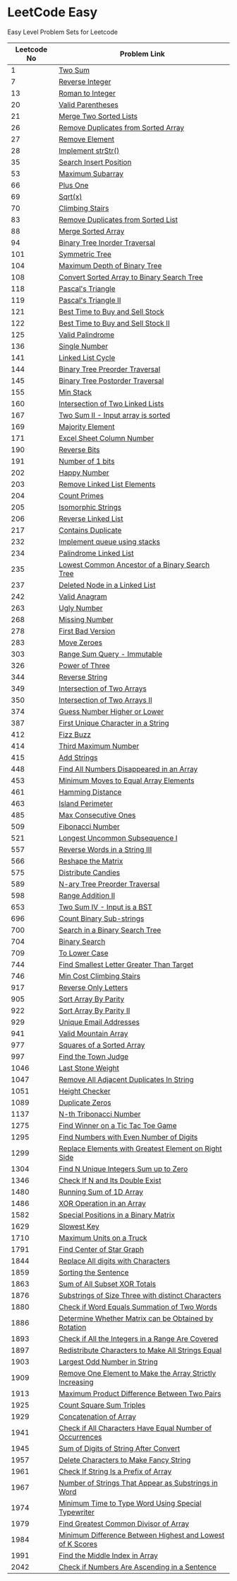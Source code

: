 # LeetCode Easy

Easy Level Problem Sets for Leetcode

| Leetcode No | Problem Link                                                                                                                            |
| ----------- | --------------------------------------------------------------------------------------------------------------------------------------- |
| 1           | [Two Sum](leetcode-1-two-sum.md)                                                                                                        |
| 7           | [Reverse Integer](leetcode-7-reverse-integer.md)                                                                                        |
| 13          | [Roman to Integer](leetcode-13-roman-to-integer.md)                                                                                     |
| 20          | [Valid Parentheses](leetcode-20-valid-parentheses.md)                                                                                   |
| 21          | [Merge Two Sorted Lists](leetcode-21-merge-two-sorted-lists.md)                                                                         |
| 26          | [Remove Duplicates from Sorted Array](leetcode-26-remove-duplicates-from-sorted-array.md)                                               |
| 27          | [Remove Element](leetcode-27-remove-element.md)                                                                                         |
| 28          | [Implement strStr()](leetcode-28-implement-strstr.md)                                                                                   |
| 35          | [Search Insert Position](leetcode-35-search-insert-position.md)                                                                         |
| 53          | [Maximum Subarray](leetcode-53-maximum-subarray.md)                                                                                     |
| 66          | [Plus One](leetcode-66-plus-one.md)                                                                                                     |
| 69          | [Sqrt(x)](leetcode-69-sqrt-x.md)                                                                                                        |
| 70          | [Climbing Stairs](leetcode-70-climbing-stairs.md)                                                                                       |
| 83          | [Remove Duplicates from Sorted List](leetcode-83-remove-duplicates-from-sorted-list.md)                                                 |
| 88          | [Merge Sorted Array](leetcode-88-merge-sorted-array.md)                                                                                 |
| 94          | [Binary Tree Inorder Traversal](leetcode-94-binary-tree-inorder-traversal.md)                                                           |
| 101         | [Symmetric Tree](leetcode-101-symmetric-tree.md)                                                                                        |
| 104         | [Maximum Depth of Binary Tree](leetcode-104-maximum-depth-of-binary-tree.md)                                                            |
| 108         | [Convert Sorted Array to Binary Search Tree](leetcode-108-convert-sorted-array-to-binary-search-tree.md)                                |
| 118         | [Pascal's Triangle](leetcode-118-pascals-triangle.md)                                                                                   |
| 119         | [Pascal's Triangle II](leetcode-119-pascals-triangle-ii.md)                                                                             |
| 121         | [Best Time to Buy and Sell Stock](leetcode-121-best-time-to-buy-and-sell-stock.md)                                                      |
| 122         | [Best Time to Buy and Sell Stock II](leetcode-122-best-time-to-buy-and-sell-stock-ii.md)                                                |
| 125         | [Valid Palindrome](leetcode-125-valid-palindrome.md)                                                                                    |
| 136         | [Single Number](leetcode-136-single-number.md)                                                                                          |
| 141         | [Linked List Cycle](leetcode-141-linked-list-cycle.md)                                                                                  |
| 144         | [Binary Tree Preorder Traversal](leetcode-144-binary-tree-preorder-traversal.md)                                                        |
| 145         | [Binary Tree Postorder Traversal](leetcode-145-binary-tree-postorder-traversal.md)                                                      |
| 155         | [Min Stack](leetcode-155-min-stack.md)                                                                                                  |
| 160         | [Intersection of Two Linked Lists](leetcode-160-intersection-of-two-linked-lists.md)                                                    |
| 167         | [Two Sum II - Input array is sorted](leetcode-167-two-sum-ii-input-array-is-sorted.md)                                                  |
| 169         | [Majority Element](leetcode-169-majority-element.md)                                                                                    |
| 171         | [Excel Sheet Column Number](leetcode-171-excel-sheet-column-number.md)                                                                  |
| 190         | [Reverse Bits](leetcode-190-reverse-bits.md)                                                                                            |
| 191         | [Number of 1 bits](leetcode-191-number-of-1-bits.md)                                                                                    |
| 202         | [Happy Number](leetcode-202-happy-number.md)                                                                                            |
| 203         | [Remove Linked List Elements](leetcode-203-remove-linked-list-elements.md)                                                              |
| 204         | [Count Primes](leetcode-204-count-primes.md)                                                                                            |
| 205         | [Isomorphic Strings](leetcode-205-isomorphic-strings.md)                                                                                |
| 206         | [Reverse Linked List](leetcode-206-reverse-linked-list.md)                                                                              |
| 217         | [Contains Duplicate](leetcode-217-contains-duplicate.md)                                                                                |
| 232         | [Implement queue using stacks](leetcode-232-implement-queue-using-stacks.md)                                                            |
| 234         | [Palindrome Linked List](leetcode-234-palindrome-linked-list.md)                                                                        |
| 235         | [Lowest Common Ancestor of a Binary Search Tree](leetcode-235-lowest-common-ancestor-of-a-binary-search-tree.md)                        |
| 237         | [Deleted Node in a Linked List](leetcode-237-delete-node-in-a-linked-list.md)                                                           |
| 242         | [Valid Anagram](leetcode-242-valid-anagram.md)                                                                                          |
| 263         | [Ugly Number](leetcode-263-ugly-number.md)                                                                                              |
| 268         | [Missing Number](leetcode-268-missing-number.md)                                                                                        |
| 278         | [First Bad Version](leetcode-278-first-bad-version.md)                                                                                  |
| 283         | [Move Zeroes](leetcode-283-move-zeroes.md)                                                                                              |
| 303         | [Range Sum Query - Immutable](leetcode-303-range-sum-query-immutable.md)                                                                |
| 326         | [Power of Three](leetcode-326-power-of-three.md)                                                                                        |
| 344         | [Reverse String](leetcode-344-reverse-string.md)                                                                                        |
| 349         | [Intersection of Two Arrays](leetcode-349-intersection-of-two-arrays.md)                                                                |
| 350         | [Intersection of Two Arrays II](leetcode-350-intersection-of-two-array-ii.md)                                                           |
| 374         | [Guess Number Higher or Lower](leetcode-374-guess-number-higher-or-lower.md)                                                            |
| 387         | [First Unique Character in a String](leetcode-387-first-unique-character-in-a-string.md)                                                |
| 412         | [Fizz Buzz](leetcode-412-fizz-buzz.md)                                                                                                  |
| 414         | [Third Maximum Number](leetcode-414-third-maximum-number.md)                                                                            |
| 415         | [Add Strings](leetcode-415-add-strings.md)                                                                                              |
| 448         | [Find All Numbers Disappeared in an Array](leetcode-448-find-all-numbers-disappeared-in-an-array.md)                                    |
| 453         | [Minimum Moves to Equal Array Elements](leetcode-453-minimum-moves-to-equal-array-elements.md)                                          |
| 461         | [Hamming Distance](leetcode-461-hamming-distance.md)                                                                                    |
| 463         | [Island Perimeter](leetcode-463-island-perimeter.md)                                                                                    |
| 485         | [Max Consecutive Ones](leetcode-485-max-consecutive-ones.md)                                                                            |
| 509         | [Fibonacci Number](leetcode-509-fibonacci-number.md)                                                                                    |
| 521         | [Longest Uncommon Subsequence I](leetcode-521-longest-uncommon-subsequence-i.md)                                                        |
| 557         | [Reverse Words in a String III](leetcode-557-reverse-words-in-a-string-iii.md)                                                          |
| 566         | [Reshape the Matrix](leetcode-566-reshape-the-matrix.md)                                                                                |
| 575         | [Distribute Candies](leetcode-575-distribute-candies.md)                                                                                |
| 589         | [N-ary Tree Preorder Traversal](leetcode-589-n-ary-tree-preorder-traversal.md)                                                          |
| 598         | [Range Addition II](leetcode-598-range-addition-ii.md)                                                                                  |
| 653         | [Two Sum IV - Input is a BST](leetcode-653-two-sum-iv-input-is-a-bst.md)                                                                |
| 696         | [Count Binary Sub-strings](leetcode-696-count-binary-sub-strings.md)                                                                    |
| 700         | [Search in a Binary Search Tree](leetcode-700-search-in-a-binary-search-tree.md)                                                        |
| 704         | [Binary Search](leetcode-704-binary-search.md)                                                                                          |
| 709         | [To Lower Case](leetcode-709-to-lower-case.md)                                                                                          |
| 744         | [Find Smallest Letter Greater Than Target](leetcode-744-find-smallest-letter-greater-than-target.md)                                    |
| 746         | [Min Cost Climbing Stairs](leetcode-746-min-cost-climbing-stairs.md)                                                                    |
| 917         | [Reverse Only Letters](leetcode-917-reverse-only-letters.md)                                                                            |
| 905         | [Sort Array By Parity](leetcode-905-sort-array-by-parity.md)                                                                            |
| 922         | [Sort Array By Parity II](leetcode-922-sort-array-by-parity-ii.md)                                                                      |
| 929         | [Unique Email Addresses](leetcode-929-unique-email-addresses.md)                                                                        |
| 941         | [Valid Mountain Array](leetcode-941-valid-mountain-array.md)                                                                            |
| 977         | [Squares of a Sorted Array](leetcode-977-squares-of-a-sorted-array.md)                                                                  |
| 997         | [Find the Town Judge](leetcode-997-find-the-town-judge.md)                                                                              |
| 1046        | [Last Stone Weight](leetcode-1046-last-stone-weight.md)                                                                                 |
| 1047        | [Remove All Adjacent Duplicates In String](leetcode-1047-remove-all-adjacent-duplicates-in-string.md)                                   |
| 1051        | [Height Checker](leetcode-1051-height-checker.md)                                                                                       |
| 1089        | [Duplicate Zeros](leetcode-1089-duplicate-zeros.md)                                                                                     |
| 1137        | [N-th Tribonacci Number](leetcode-1137-n-th-tribonacci-number.md)                                                                       |
| 1275        | [Find Winner on a Tic Tac Toe Game](leetcode-1275-find-winner-on-a-tic-tac-toe-game.md)                                                 |
| 1295        | [Find Numbers with Even Number of Digits](leetcode-1295-find-numbers-with-even-number-of-digits.md)                                     |
| 1299        | [Replace Elements with Greatest Element on Right Side](leetcode-1299-replace-elements-with-greatest-element-on-right-side.md)           |
| 1304        | [Find N Unique Integers Sum up to Zero](leetcode-1304-find-n-unique-integers-sum-up-to-zero.md)                                         |
| 1346        | [Check If N and Its Double Exist](leetcode-1346-check-if-n-and-its-double-exist.md)                                                     |
| 1480        | [Running Sum of 1D Array](leetcode-1480-running-sum-of-1d-array.md)                                                                     |
| 1486        | [XOR Operation in an Array](leetcode-1486-xor-operation-in-an-array.md)                                                                 |
| 1582        | [Special Positions in a Binary Matrix](leetcode-1582-special-positions-in-a-binary-matrix.md)                                           |
| 1629        | [Slowest Key](leetcode-1629-slowest-key.md)                                                                                             |
| 1710        | [Maximum Units on a Truck](leetcode-1710-maximum-units-on-a-truck.md)                                                                   |
| 1791        | [Find Center of Star Graph](leetcode-1791-find-center-of-star-graph.md)                                                                 |
| 1844        | [Replace All digits with Characters](leetcode-1844-replace-all-digits-with-characters.md)                                               |
| 1859        | [Sorting the Sentence](leetcode-1859-sorting-the-sentence.md)                                                                           |
| 1863        | [Sum of All Subset XOR Totals](leetcode-1863-sum-of-all-subset-xor-totals.md)                                                           |
| 1876        | [Substrings of Size Three with distinct Characters](leetcode-1876-substrings-of-size-three-with-distinct-characters.md)                 |
| 1880        | [Check if Word Equals Summation of Two Words](leetcode-1880-check-if-word-equals-summation-of-two-words.md)                             |
| 1886        | [Determine Whether Matrix can be Obtained by Rotation](leetcode-1886-determine-whether-matrix-can-be-obtained-by-rotation.md)           |
| 1893        | [Check if All the Integers in a Range Are Covered](leetcode-1893-check-if-all-the-integers-in-a-range-are-covered.md)                   |
| 1897        | [Redistribute Characters to Make All Strings Equal](leetcode-1897-redistribute-characters-to-make-all-strings-equal.md)                 |
| 1903        | [Largest Odd Number in String](leetcode-1903-largest-odd-number-in-string.md)                                                           |
| 1909        | [Remove One Element to Make the Array Strictly Increasing](leetcode-1909-remove-one-element-to-make-the-array-strictly-increasing.md)   |
| 1913        | [Maximum Product Difference Between Two Pairs](leetcode-1913-maximum-product-difference-between-two-pairs.md)                           |
| 1925        | [Count Square Sum Triples](leetcode-1925-count-square-sum-triples.md)                                                                   |
| 1929        | [Concatenation of Array](leetcode-1929-concatenation-of-array.md)                                                                       |
| 1941        | [Check if All Characters Have Equal Number of Occurrences](leetcode-1941-check-if-all-characters-have-equal-number-of-occurrences.md)   |
| 1945        | [Sum of Digits of String After Convert](leetcode-1945-sum-of-digits-of-string-after-convert.md)                                         |
| 1957        | [Delete Characters to Make Fancy String](leetcode-1957-delete-characters-to-make-fancy-string.md)                                       |
| 1961        | [Check If String Is a Prefix of Array](leetcode-1961-check-if-string-is-a-prefix-of-array.md)                                           |
| 1967        | [Number of Strings That Appear as Substrings in Word](leetcode-1967-number-of-strings-that-appear-as-substrings-in-word.md)             |
| 1974        | [Minimum Time to Type Word Using Special Typewriter](leetcode-1974-minimum-time-to-type-word-using-special-typewriter.md)               |
| 1979        | [Find Greatest Common Divisor of Array](leetcode-1979-find-greatest-common-divisor-of-array.md)                                         |
| 1984        | [Minimum Difference Between Highest and Lowest of K Scores](leetcode-1984-minimum-difference-between-highest-and-lowest-of-k-scores.md) |
| 1991        | [Find the Middle Index in Array](leetcode-1991-find-the-middle-index-in-array.md)                                                       |
| 2042        | [Check if Numbers Are Ascending in a Sentence](leetcode-2042-check-if-numbers-are-ascending-in-a-sentence.md)                           |

